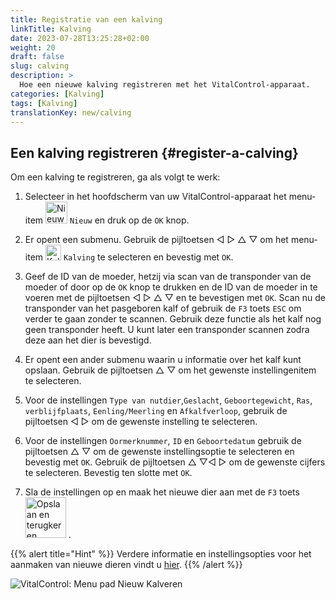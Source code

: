 ```yaml
---
title: Registratie van een kalving
linkTitle: Kalving
date: 2023-07-28T13:25:28+02:00
weight: 20
draft: false
slug: calving
description: >
  Hoe een nieuwe kalving registreren met het VitalControl-apparaat.
categories: [Kalving]
tags: [Kalving]
translationKey: new/calving
---
```

## Een kalving registreren {#register-a-calving}

Om een kalving te registreren, ga als volgt te werk:

1. Selecteer in het hoofdscherm van uw VitalControl-apparaat het menu-item <img src="/icons/main/new-animal.svg" width="35" align="bottom" alt="Nieuw dier" /> `Nieuw` en druk op de `OK` knop.

2. Er opent een submenu. Gebruik de pijltoetsen ◁ ▷ △ ▽ om het menu-item <img src="/icons/actions/calving.svg" width="25" align="bottom" alt="Kalving" /> `Kalving` te selecteren en bevestig met `OK`.

3. Geef de ID van de moeder, hetzij via scan van de transponder van de moeder of door op de `OK` knop te drukken en de ID van de moeder in te voeren met de pijltoetsen ◁ ▷ △ ▽ en te bevestigen met `OK`. Scan nu de transponder van het pasgeboren kalf of gebruik de `F3` toets `ESC` om verder te gaan zonder te scannen. Gebruik deze functie als het kalf nog geen transponder heeft. U kunt later een transponder scannen zodra deze aan het dier is bevestigd.

4. Er opent een ander submenu waarin u informatie over het kalf kunt opslaan. Gebruik de pijltoetsen △ ▽ om het gewenste instellingenitem te selecteren.

5. Voor de instellingen `Type van nutdier`,`Geslacht`, `Geboortegewicht`, `Ras`, `verblijfplaats`, `Eenling/Meerling` en `Afkalfverloop`, gebruik de pijltoetsen ◁ ▷ om de gewenste instelling te selecteren.

6. Voor de instellingen `Oormerknummer`, `ID` en `Geboortedatum` gebruik de pijltoetsen △ ▽ om de gewenste instellingsoptie te selecteren en bevestig met `OK`. Gebruik de pijltoetsen △ ▽◁ ▷ om de gewenste cijfers te selecteren. Bevestig ten slotte met `OK`.

7. Sla de instellingen op en maak het nieuwe dier aan met de `F3` toets &nbsp;<img src="/icons/footer/save_exit.svg" width="65" align="bottom" alt="Opslaan en terugkeren" />&nbsp;.

{{% alert title="Hint" %}}
Verdere informatie en instellingsopties voor het aanmaken van nieuwe dieren vindt u [hier](../../settings/animal-registration/).
{{% /alert %}}

   ![VitalControl: Menu pad Nieuw Kalveren](../images/calving.png "Registreer een kalveren")
